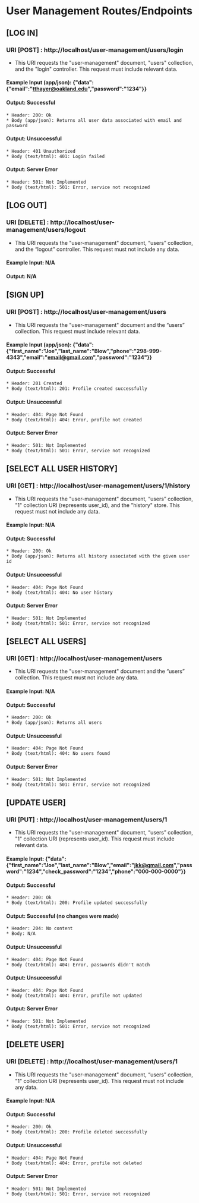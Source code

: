 # User Management Routes/Endpoints

## [LOG IN]
### URI [POST] : http://localhost/user-management/users/login
* This URI requests the "user-management" document, "users" collection, and the "login" controller. This request must include relevant data.
#### Example Input (app/json): {"data":{"email":"tthayer@oakland.edu","password":"1234"}}
#### Output: Successful
    * Header: 200: Ok
    * Body (app/json): Returns all user data associated with email and password
#### Output: Unsuccessful
    * Header: 401 Unauthorized 
    * Body (text/html): 401: Login failed
#### Output: Server Error
    * Header: 501: Not Implemented
    * Body (text/html): 501: Error, service not recognized

## [LOG OUT]
### URI [DELETE] : http://localhost/user-management/users/logout
* This URI requests the "user-management" document, “users” collection, and the “logout” controller. This request must not include any data.
#### Example Input: N/A
#### Output: N/A

## [SIGN UP]
### URI [POST] : http://localhost/user-management/users
* This URI requests the "user-management" document and the “users” collection.  This request must include relevant data.
#### Example Input (app/json): {"data":{"first_name":"Joe","last_name":"Blow","phone":"298-999-4343","email":"email@gmail.com","password":"1234"}}
#### Output: Successful 
    * Header: 201 Created
    * Body (text/html): 201: Profile created successfully
#### Output: Unsuccessful 
    * Header: 404: Page Not Found
    * Body (text/html): 404: Error, profile not created
#### Output: Server Error
    * Header: 501: Not Implemented
    * Body (text/html): 501: Error, service not recognized

## [SELECT ALL USER HISTORY]
### URI [GET] : http://localhost/user-management/users/1/history
* This URI requests the "user-management" document, “users” collection, "1" collection URI (represents user_id), and the "history" store. This request must not include any data.
#### Example Input: N/A
#### Output: Successful
    * Header: 200: Ok
    * Body (app/json): Returns all history associated with the given user id
#### Output: Unsuccessful 
    * Header: 404: Page Not Found
    * Body (text/html): 404: No user history
#### Output: Server Error
    * Header: 501: Not Implemented
    * Body (text/html): 501: Error, service not recognized

## [SELECT ALL USERS]
### URI [GET] : http://localhost/user-management/users
* This URI requests the "user-management" document and the “users” collection. This request must not include any data.
#### Example Input: N/A
#### Output: Successful
    * Header: 200: Ok
    * Body (app/json): Returns all users
#### Output: Unsuccessful 
    * Header: 404: Page Not Found
    * Body (text/html): 404: No users found
#### Output: Server Error
    * Header: 501: Not Implemented
    * Body (text/html): 501: Error, service not recognized

## [UPDATE USER]
### URI [PUT] : http://localhost/user-management/users/1
* This URI requests the "user-management" document, “users” collection, "1" collection URI (represents user_id). This request must include relevant data.
#### Example Input: {"data":{"first_name":"Joe","last_name":"Blow","email":"jkk@gmail.com","password":"1234","check_password":"1234","phone":"000-000-0000"}}
#### Output: Successful
    * Header: 200: Ok
    * Body (text/html): 200: Profile updated successfully
#### Output: Successful (no changes were made)
    * Header: 204: No content
    * Body: N/A
#### Output: Unsuccessful 
    * Header: 404: Page Not Found
    * Body (text/html): 404: Error, passwords didn't match
#### Output: Unsuccessful 
    * Header: 404: Page Not Found
    * Body (text/html): 404: Error, profile not updated
#### Output: Server Error
    * Header: 501: Not Implemented
    * Body (text/html): 501: Error, service not recognized

## [DELETE USER]
### URI [DELETE] : http://localhost/user-management/users/1
* This URI requests the "user-management" document, “users” collection, "1" collection URI (represents user_id). This request must not include any data.
#### Example Input: N/A
#### Output: Successful
    * Header: 200: Ok
    * Body (text/html): 200: Profile deleted successfully
#### Output: Unsuccessful 
    * Header: 404: Page Not Found
    * Body (text/html): 404: Error, profile not deleted
#### Output: Server Error
    * Header: 501: Not Implemented
    * Body (text/html): 501: Error, service not recognized